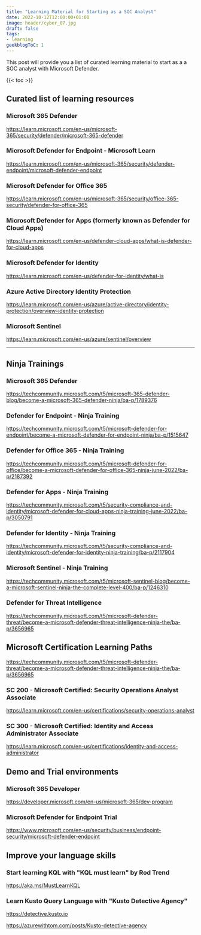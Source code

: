 ```yaml
---
title: "Learning Material for Starting as a SOC Analyst"
date: 2022-10-12T12:00:00+01:00
image: header/cyber_07.jpg
draft: false
tags: 
- learning
geekblogToC: 1
---
```


This post will provide you a list of curated learning material to start as a a SOC analyst with Microsoft Defender. 
<!--more-->

{{< toc >}}

## Curated list of learning resources


### Microsoft 365 Defender 
https://learn.microsoft.com/en-us/microsoft-365/security/defender/microsoft-365-defender 


### Microsoft Defender for Endpoint - Microsoft Learn 
https://learn.microsoft.com/en-us/microsoft-365/security/defender-endpoint/microsoft-defender-endpoint


### Microsoft Defender for Office 365 
https://learn.microsoft.com/en-us/microsoft-365/security/office-365-security/defender-for-office-365


### Microsoft Defender for Apps (formerly known as Defender for Cloud Apps)
https://learn.microsoft.com/en-us/defender-cloud-apps/what-is-defender-for-cloud-apps


### Microsoft Defender for Identity 
https://learn.microsoft.com/en-us/defender-for-identity/what-is 


### Azure Active Directory Identity Protection 
https://learn.microsoft.com/en-us/azure/active-directory/identity-protection/overview-identity-protection 


### Microsoft Sentinel 
https://learn.microsoft.com/en-us/azure/sentinel/overview 

**** 
## Ninja Trainings 

### Microsoft 365 Defender 
https://techcommunity.microsoft.com/t5/microsoft-365-defender-blog/become-a-microsoft-365-defender-ninja/ba-p/1789376


### Defender for Endpoint - Ninja Training
https://techcommunity.microsoft.com/t5/microsoft-defender-for-endpoint/become-a-microsoft-defender-for-endpoint-ninja/ba-p/1515647


### Defender for Office 365 - Ninja Training 
https://techcommunity.microsoft.com/t5/microsoft-defender-for-office/become-a-microsoft-defender-for-office-365-ninja-june-2022/ba-p/2187392


### Defender for Apps - Ninja Training 
https://techcommunity.microsoft.com/t5/security-compliance-and-identity/microsoft-defender-for-cloud-apps-ninja-training-june-2022/ba-p/3050791


### Defender for Identity - Ninja Training 
https://techcommunity.microsoft.com/t5/security-compliance-and-identity/microsoft-defender-for-identity-ninja-training/ba-p/2117904


### Microsoft Sentinel - Ninja Training 
https://techcommunity.microsoft.com/t5/microsoft-sentinel-blog/become-a-microsoft-sentinel-ninja-the-complete-level-400/ba-p/1246310


### Defender for Threat Intelligence 
https://techcommunity.microsoft.com/t5/microsoft-defender-threat/become-a-microsoft-defender-threat-intelligence-ninja-the/ba-p/3656965 


## Microsoft Certification Learning Paths 
https://techcommunity.microsoft.com/t5/microsoft-defender-threat/become-a-microsoft-defender-threat-intelligence-ninja-the/ba-p/3656965

### SC 200 - Microsoft Certified: Security Operations Analyst Associate
https://learn.microsoft.com/en-us/certifications/security-operations-analyst 

### SC 300 - Microsoft Certified: Identity and Access Administrator Associate 
https://learn.microsoft.com/en-us/certifications/identity-and-access-administrator


## Demo and Trial environments 

### Microsoft 365 Developer 
https://developer.microsoft.com/en-us/microsoft-365/dev-program 

### Microsoft Defender for Endpoint Trial 
https://www.microsoft.com/en-us/security/business/endpoint-security/microsoft-defender-endpoint 

## Improve your language skills 

### Start learning KQL with "KQL must learn" by Rod Trend
https://aka.ms/MustLearnKQL 

### Learn Kusto Query Language with "Kusto Detective Agency"
https://detective.kusto.io 

https://azurewithtom.com/posts/Kusto-detective-agency 


